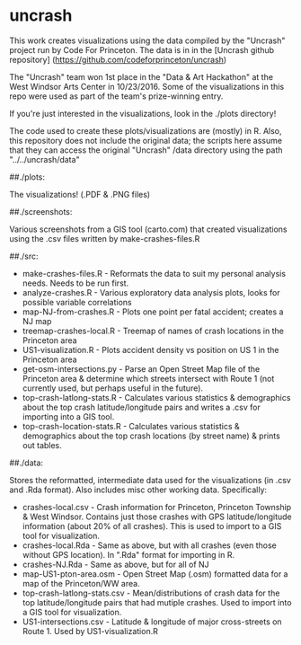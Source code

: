 # uncrash

This work creates visualizations using the data compiled by the "Uncrash" project run by Code For Princeton.
The data is in in the [Uncrash github repository] (https://github.com/codeforprinceton/uncrash)

The "Uncrash" team won 1st place in the "Data & Art Hackathon" at the West Windsor Arts Center in 10/23/2016. Some of the visualizations in this repo were used as part of the team's prize-winning entry.

If you're just interested in the visualizations, look in the ./plots directory!

The code used to create these plots/visualizations are (mostly) in R. Also, this repository does not include the original data; the scripts here assume that they can access the original "Uncrash" /data directory using the path "../../uncrash/data"

##./plots:

The visualizations! (.PDF & .PNG files)

##./screenshots: 

Various screenshots from a GIS tool (carto.com) that created visualizations using the .csv files written by make-crashes-files.R

##./src:

* make-crashes-files.R - Reformats the data to suit my personal analysis needs. Needs to be run first.
* analyze-crashes.R - Various exploratory data analysis plots, looks for possible variable correlations
* map-NJ-from-crashes.R - Plots one point per fatal accident; creates a NJ map
* treemap-crashes-local.R - Treemap of names of crash locations in the Princeton area
* US1-visualization.R - Plots accident density vs position on US 1 in the Princeton area
* get-osm-intersections.py - Parse an Open Street Map file of the Princeton area & determine which streets intersect with Route 1 (not currently used, but perhaps useful in the future).  
* top-crash-latlong-stats.R - Calculates various statistics & demographics about the top crash latitude/longitude pairs and writes a .csv for importing into a GIS tool. 
* top-crash-location-stats.R - Calculates various statistics & demographics about the top crash locations (by street name) & prints out tables.

##./data: 

Stores the reformatted, intermediate data used for the visualizations (in .csv and .Rda format). Also includes misc other working data. Specifically: 

* crashes-local.csv - Crash information for Princeton, Princeton Township & West Windsor. Contains just those crashes with GPS latitude/longitude information (about 20% of all crashes). This is used to import to a GIS tool for visualization. 
* crashes-local.Rda - Same as above, but with all crashes (even those without GPS location). In ".Rda" format for importing in R.
* crashes-NJ.Rda - Same as above, but for all of NJ
* map-US1-pton-area.osm - Open Street Map (.osm) formatted data for a map of the Princeton/WW area. 
* top-crash-latlong-stats.csv - Mean/distributions of crash data for the top latitude/longitude pairs that had mutiple crashes. Used to import into a GIS tool for visualization. 
* US1-intersections.csv - Latitude & longitude of major cross-streets on Route 1. Used by US1-visualization.R


